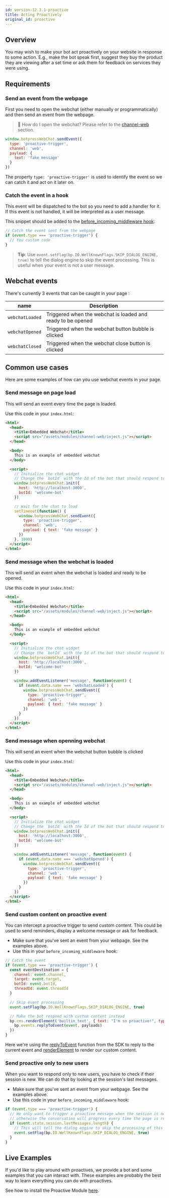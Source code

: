 ```yaml
---
id: version-12.3.1-proactive
title: Acting Proactively
original_id: proactive
---
```


## Overview

You may wish to make your bot act proactively on your website in response to some action. E.g., make the bot speak first, suggest they buy the product they are viewing after a set time or ask them for feedback on services they were using.

## Requirements

### Send an event from the webpage

First you need to open the webchat (either manually or programmatically) and then send an event from the webpage.

> 📖 How do I open the webchat? Please refer to the [channel-web](../channels/web#embedding) section.

```js
window.botpressWebChat.sendEvent({
  type: 'proactive-trigger',
  channel: 'web',
  payload: {
    text: 'fake message'
  }
})
```

The property `type: 'proactive-trigger'` is used to identify the event so we can catch it and act on it later on.

### Catch the event in a hook

This event will be dispatched to the bot so you need to add a handler for it. If this event is not handled, it will be interpreted as a user message.

This snippet should be added to the [before_incoming_middleware hook](../main/code#before-incoming-middleware):

```js
// Catch the event sent from the webpage
if (event.type === 'proactive-trigger') {
  // You custom code
}
```

> **Tip**: Use `event.setFlag(bp.IO.WellKnownFlags.SKIP_DIALOG_ENGINE, true)` to tell the dialog engine to skip the event processing. This is useful when your event is not a user message.

## Webchat events

There's currently 3 events that can be caught in your page :

| name            | Description                                                 |
| --------------- | ----------------------------------------------------------- |
| `webchatLoaded` | Triggered when the webchat is loaded and ready to be opened |
| `webchatOpened` | Triggered when the webchat button bubble is clicked         |
| `webchatClosed` | Triggered when the webchat close button is clicked          |

## Common use cases

Here are some examples of how can you use webchat events in your page.

### Send message on page load

This will send an event every time the page is loaded.

Use this code in your `index.html`:

```html
<html>
  <head>
    <title>Embedded Webchat</title>
    <script src="/assets/modules/channel-web/inject.js"></script>
  </head>

  <body>
    This is an example of embedded webchat
  </body>

  <script>
    // Initialize the chat widget
    // Change the `botId` with the Id of the bot that should respond to the chat
    window.botpressWebChat.init({
      host: 'http://localhost:3000',
      botId: 'welcome-bot'
    })

    // Wait for the chat to load
    setTimeout(function() {
      window.botpressWebChat.sendEvent({
        type: 'proactive-trigger',
        channel: 'web',
        payload: { text: 'fake message' }
      })
    }, 1000)
  </script>
</html>
```

### Send message when the webchat is loaded

This will send an event when the webchat is loaded and ready to be opened.

Use this code in your `index.html`:

```html
<html>
  <head>
    <title>Embedded Webchat</title>
    <script src="/assets/modules/channel-web/inject.js"></script>
  </head>

  <body>
    This is an example of embedded webchat
  </body>

  <script>
    // Initialize the chat widget
    // Change the `botId` with the Id of the bot that should respond to the chat
    window.botpressWebChat.init({
      host: 'http://localhost:3000',
      botId: 'welcome-bot'
    })

    window.addEventListener('message', function(event) {
      if (event.data.name === 'webchatLoaded') {
        window.botpressWebChat.sendEvent({
          type: 'proactive-trigger',
          channel: 'web',
          payload: { text: 'fake message' }
        })
      }
    })
  </script>
</html>
```

### Send message when openning webchat

This will send an event when the webchat button bubble is clicked

Use this code in your `index.html`:

```html
<html>
  <head>
    <title>Embedded Webchat</title>
    <script src="/assets/modules/channel-web/inject.js"></script>
  </head>

  <body>
    This is an example of embedded webchat
  </body>

  <script>
    // Initialize the chat widget
    // Change the `botId` with the Id of the bot that should respond to the chat
    window.botpressWebChat.init({
      host: 'http://localhost:3000',
      botId: 'welcome-bot'
    })

    window.addEventListener('message', function(event) {
      if (event.data.name === 'webchatOpened') {
        window.botpressWebChat.sendEvent({
          type: 'proactive-trigger',
          channel: 'web',
          payload: { text: 'fake message' }
        })
      }
    })
  </script>
</html>
```

### Send custom content on proactive event

You can intercept a proactive trigger to send custom content. This could be used to send reminders, display a welcome message or ask for feedback.

- Make sure that you've sent an event from your webpage. See the examples above.
- Use this in your `before_incoming_middleware` hook:

```js
// Catch the event
if (event.type === 'proactive-trigger') {
  const eventDestination = {
    channel: event.channel,
    target: event.target,
    botId: event.botId,
    threadId: event.threadId
  }

  // Skip event processing
  event.setFlag(bp.IO.WellKnownFlags.SKIP_DIALOG_ENGINE, true)

  // Make the bot respond with custom content instead
  bp.cms.renderElement('builtin_text', { text: "I'm so proactive!", typing: true }, eventDestination).then(payloads => {
    bp.events.replyToEvent(event, payloads)
  })
}
```

Here we're using the [replyToEvent](https://botpress.com/reference/modules/_botpress_sdk_.events.html#replytoevent) function from the SDK to reply to the current event and [renderElement](https://botpress.com/reference/modules/_botpress_sdk_.cms.html#renderelement) to render our custom content.

### Send proactive only to new users

When you want to respond only to new users, you have to check if their session is new. We can do that by looking at the session's last messages.

- Make sure that you've sent an event from your webpage. See the examples above.
- Use this code in your `before_incoming_middleware` hook:

```js
if (event.type === 'proactive-trigger') {
  // We only want to trigger a proactive message when the session is new,
  // otherwise the conversation will progress every time the page is refreshed.
  if (event.state.session.lastMessages.length) {
    // This will tell the dialog engine to skip the processing of this event.
    event.setFlag(bp.IO.WellKnownFlags.SKIP_DIALOG_ENGINE, true)
  }
}
```

## Live Examples

If you'd like to play around with proactives, we provide a bot and some examples that you can interact with. These examples are probably the best way to learn everything you can do with proactives.

See how to install the Proactive Module [here](https://github.com/botpress/botpress/tree/master/examples/proactive).
